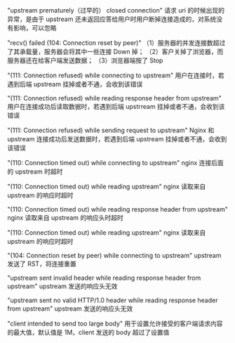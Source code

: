 "upstream prematurely（过早的） closed connection" 请求 uri 的时候出现的异常，是由于 upstream 还未返回应答给用户时用户断掉连接造成的，对系统没有影响，可以忽略

"recv() failed (104: Connection reset by peer)" （1）服务器的并发连接数超过了其承载量，服务器会将其中一些连接 Down 掉； （2）客户关掉了浏览器，而服务器还在给客户端发送数据； （3）浏览器端按了 Stop

"(111: Connection refused) while connecting to upstream" 用户在连接时，若遇到后端 upstream 挂掉或者不通，会收到该错误

"(111: Connection refused) while reading response header from upstream" 用户在连接成功后读取数据时，若遇到后端 upstrream 挂掉或者不通，会收到该错误

"(111: Connection refused) while sending request to upstream" Nginx 和 upstream 连接成功后发送数据时，若遇到后端 upstream 挂掉或者不通，会收到该错误

"(110: Connection timed out) while connecting to upstream" nginx 连接后面的 upstream 时超时

"(110: Connection timed out) while reading upstream" nginx 读取来自 upstream 的响应时超时

"(110: Connection timed out) while reading response header from upstream" nginx 读取来自 upstream 的响应头时超时

"(110: Connection timed out) while reading upstream" nginx 读取来自 upstream 的响应时超时

"(104: Connection reset by peer) while connecting to upstream" upstream 发送了 RST，将连接重置

"upstream sent invalid header while reading response header from upstream" upstream 发送的响应头无效

"upstream sent no valid HTTP/1.0 header while reading response header from upstream" upstream 发送的响应头无效

"client intended to send too large body" 用于设置允许接受的客户端请求内容的最大值，默认值是 1M，client 发送的 body 超过了设置值
